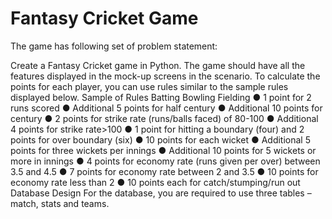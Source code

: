 # Fantasy Cricket Game 

The game has following set of problem statement:

Create a Fantasy Cricket game in Python.  The game should have all the features displayed in 
the mock-up screens in the scenario. To calculate the points for each player, you can use 
rules similar to the sample rules displayed below. 
Sample of Rules 
Batting 
Bowling 
Fielding 
● 1 point for 2 runs scored 
● Additional 5 points for half century 
● Additional 10 points for century 
● 2 points for strike rate (runs/balls faced) of 80-100 
● Additional 4 points for strike rate>100 
● 1 point for hitting a boundary (four) and 2 points for over boundary (six) 
● 10 points for each wicket 
● Additional 5 points for three wickets per innings 
● Additional 10 points for 5 wickets or more in innings 
● 4 points for economy rate (runs given per over) between 3.5 and 4.5 
● 7  points for economy rate between 2 and 3.5 
● 10 points for economy rate less than 2 
● 10 points each for catch/stumping/run out 
Database Design 
For the database, you are required to use three tables – match, stats and teams. 
